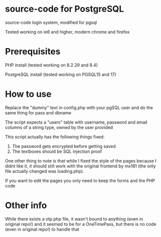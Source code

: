 # source-code for PostgreSQL
source-code login system, modified for pgsql

Tested working on ie6 and higher, modern chrome and firefox

# Prerequisites
PHP install (tested working on 8.2.29 and 8.4)

PostgreSQL install (tested working on PGSQL15 and 17)

# How to use
Replace the "dummy" text in config.php with your pgSQL user and do the same thing for pass and dbname

The script expects a "users" table with username, password and email columns of a string type, owned by the user provided

This script actually has the following things fixed:
1. The password gets encrypted before getting saved
2. The textboxes should be SQL injection proof

One other thing to note is that while I fixed the style of the pages because I didnt like it, it should still work with the original frontend by ms181 (the only file actually changed was loading.php).

If you want to edit the pages you only need to keep the forms and the PHP code

# Other info
While there exists a otp.php file, it wasn't bound to anything (even in original repo!) and it seemed to be for a OneTimePass, but there is no code (even in original repo!) to handle that